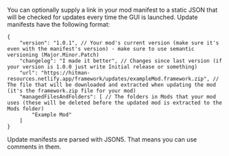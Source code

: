 You can optionally supply a link in your mod manifest to a static JSON that will be checked for updates every time the GUI is launched. Update manifests have the following format:
```jsonc
{
    "version": "1.0.1", // Your mod's current version (make sure it's even with the manifest's version) - make sure to use semantic versioning (Major.Minor.Patch)
    "changelog": "I made it better", // Changes since last version (if your version is 1.0.0 just write Initial release or something)
    "url": "https://hitman-resources.netlify.app/framework/updates/exampleMod.framework.zip", // The file that will be downloaded and extracted when updating the mod (it's the framework.zip file for your mod)
    "managedFilesAndFolders": [ // The folders in Mods that your mod uses (these will be deleted before the updated mod is extracted to the Mods folder)
        "Example Mod"
    ]
}
```

Update manifests are parsed with JSON5. That means you can use comments in them.